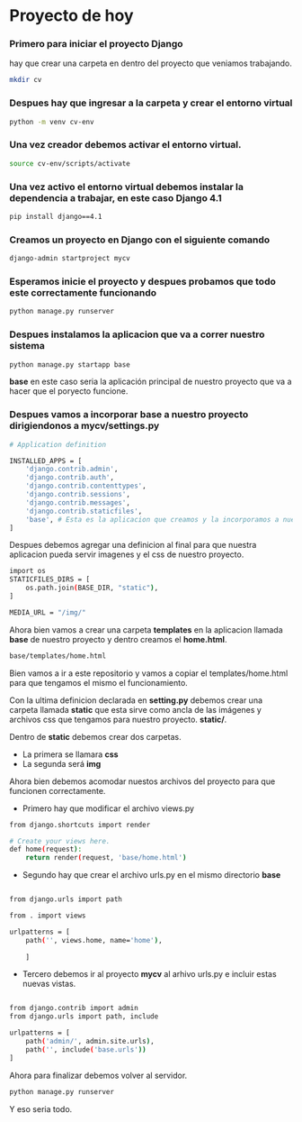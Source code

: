 # Proyecto de hoy

### Primero para iniciar el proyecto Django
hay que crear una carpeta en dentro del proyecto que veniamos trabajando.
```bash
mkdir cv
```
### Despues hay que ingresar a la carpeta y crear el entorno virtual

```bash
python -m venv cv-env
```

### Una vez creador debemos activar el entorno virtual.

```bash
source cv-env/scripts/activate
```

### Una vez activo el entorno virtual debemos instalar la dependencia a trabajar, en este caso Django 4.1

```bash
pip install django==4.1
```

### Creamos un proyecto en Django con el siguiente comando

```bash
django-admin startproject mycv
```
### Esperamos inicie el proyecto y despues probamos que todo este correctamente funcionando

```bash
python manage.py runserver
```

### Despues instalamos la aplicacion que va a correr nuestro sistema

```bash
python manage.py startapp base
```

**base** en este caso seria la aplicación principal de nuestro proyecto que va a hacer que el poryecto funcione.

### Despues vamos a incorporar **base** a nuestro proyecto dirigiendonos a mycv/settings.py

```bash #settings.py
# Application definition

INSTALLED_APPS = [
    'django.contrib.admin',
    'django.contrib.auth',
    'django.contrib.contenttypes',
    'django.contrib.sessions',
    'django.contrib.messages',
    'django.contrib.staticfiles',
    'base', # Esta es la aplicacion que creamos y la incorporamos a nuestro proyecto
]
```

Despues debemos agregar una definicion al final para que nuestra aplicacion pueda servir imagenes y el css de nuestro proyecto.

```bash #setting.py
import os
STATICFILES_DIRS = [
    os.path.join(BASE_DIR, "static"),  
]

MEDIA_URL = "/img/"
```

Ahora bien vamos a crear una carpeta **templates** en la aplicacion llamada **base** de nuestro proyecto y dentro creamos el **home.html**.
```bash 
base/templates/home.html
```

Bien vamos a ir a este repositorio y vamos a copiar el templates/home.html para que tengamos el mismo el funcionamiento.

Con la ultima definicion declarada en **setting.py** debemos crear una carpeta llamada **static** que esta sirve como ancla de las imágenes y archivos css que tengamos para nuestro proyecto.
**static/**.

Dentro de **static** debemos crear dos carpetas.
- La primera se llamara **css**
- La segunda será **img**

Ahora bien debemos acomodar nuestos archivos del proyecto para que funcionen correctamente.

- Primero hay que modificar el archivo views.py

```bash #base/views.py
from django.shortcuts import render

# Create your views here.
def home(request):
    return render(request, 'base/home.html')

```
- Segundo hay que crear el archivo urls.py en el mismo directorio **base**

```bash #base/urls.py

from django.urls import path

from . import views

urlpatterns = [
    path('', views.home, name='home'),
    
    ]

```

- Tercero debemos ir al proyecto **mycv** al arhivo urls.py e incluir estas nuevas vistas.

```bash #mycv/urls.py

from django.contrib import admin
from django.urls import path, include

urlpatterns = [
    path('admin/', admin.site.urls),
    path('', include('base.urls'))
]


```

Ahora para finalizar debemos volver al servidor.

```bash
python manage.py runserver

```

Y eso seria todo.
